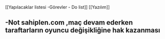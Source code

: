 [[Yapılacaklar listesi -Görevler - Do list]] [[Yazılım]]


-Not sahiplen.com ,maç devam ederken taraftarların oyuncu değişikliğine hak kazanması 
-